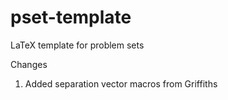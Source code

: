 # pset-template
LaTeX template for problem sets

Changes
1. Added separation vector macros from Griffiths
